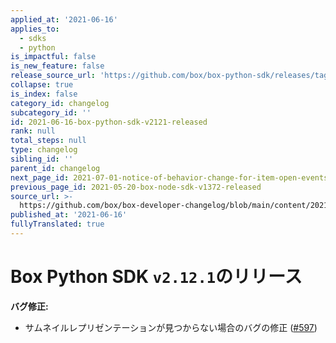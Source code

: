 ```yaml
---
applied_at: '2021-06-16'
applies_to:
  - sdks
  - python
is_impactful: false
is_new_feature: false
release_source_url: 'https://github.com/box/box-python-sdk/releases/tag/v2.12.1'
collapse: true
is_index: false
category_id: changelog
subcategory_id: ''
id: 2021-06-16-box-python-sdk-v2121-released
rank: null
total_steps: null
type: changelog
sibling_id: ''
parent_id: changelog
next_page_id: 2021-07-01-notice-of-behavior-change-for-item-open-events
previous_page_id: 2021-05-20-box-node-sdk-v1372-released
source_url: >-
  https://github.com/box/box-developer-changelog/blob/main/content/2021/06-16-box-python-sdk-v2121-released.md
published_at: '2021-06-16'
fullyTranslated: true
---
```

# Box Python SDK `v2.12.1`のリリース

**バグ修正:**

* サムネイルレプリゼンテーションが見つからない場合のバグの修正 ([#597][1])

[1]: https://github.com/box/box-python-sdk/pull/597
